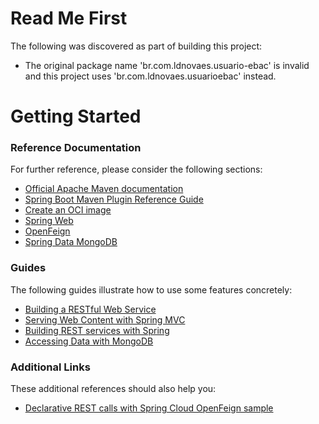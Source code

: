 # Read Me First
The following was discovered as part of building this project:

* The original package name 'br.com.ldnovaes.usuario-ebac' is invalid and this project uses 'br.com.ldnovaes.usuarioebac' instead.

# Getting Started

### Reference Documentation
For further reference, please consider the following sections:

* [Official Apache Maven documentation](https://maven.apache.org/guides/index.html)
* [Spring Boot Maven Plugin Reference Guide](https://docs.spring.io/spring-boot/docs/3.2.1/maven-plugin/reference/html/)
* [Create an OCI image](https://docs.spring.io/spring-boot/docs/3.2.1/maven-plugin/reference/html/#build-image)
* [Spring Web](https://docs.spring.io/spring-boot/docs/3.2.1/reference/htmlsingle/index.html#web)
* [OpenFeign](https://docs.spring.io/spring-cloud-openfeign/docs/current/reference/html/)
* [Spring Data MongoDB](https://docs.spring.io/spring-boot/docs/3.2.1/reference/htmlsingle/index.html#data.nosql.mongodb)

### Guides
The following guides illustrate how to use some features concretely:

* [Building a RESTful Web Service](https://spring.io/guides/gs/rest-service/)
* [Serving Web Content with Spring MVC](https://spring.io/guides/gs/serving-web-content/)
* [Building REST services with Spring](https://spring.io/guides/tutorials/rest/)
* [Accessing Data with MongoDB](https://spring.io/guides/gs/accessing-data-mongodb/)

### Additional Links
These additional references should also help you:

* [Declarative REST calls with Spring Cloud OpenFeign sample](https://github.com/spring-cloud-samples/feign-eureka)

